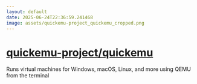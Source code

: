 ```yaml
---
layout: default
date: 2025-06-24T22:36:59.241468
image: assets/quickemu-project_quickemu_cropped.png
---
```


# [quickemu-project/quickemu](https://github.com/quickemu-project/quickemu)

Runs virtual machines for Windows, macOS, Linux, and more using QEMU from the terminal

